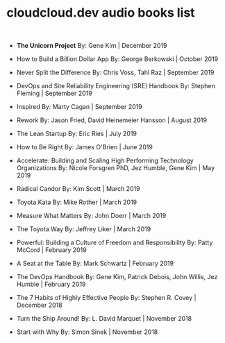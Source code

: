 # cloudcloud.dev audio books list

<br/>

* **The Unicorn Project**
By: Gene Kim | December 2019

* How to Build a Billion Dollar App
By: George Berkowski | October 2019

* Never Split the Difference
By: Chris Voss, Tahl Raz | September 2019

* DevOps and Site Reliability Engineering (SRE) Handbook
By: Stephen Fleming | September 2019


* Inspired
By: Marty Cagan | September 2019

* Rework
By: Jason Fried, David Heinemeier Hansson | August 2019

* The Lean Startup
By: Eric Ries | July 2019

* How to Be Right
By: James O'Brien | June 2019


* Accelerate: Building and Scaling High Performing Technology Organizations
By: Nicole Forsgren PhD, Jez Humble, Gene Kim | May 2019


* Radical Candor
By: Kim Scott | March 2019

* Toyota Kata
By: Mike Rother | March 2019

* Measure What Matters
By: John Doerr | March 2019 

* The Toyota Way
By: Jeffrey Liker | March 2019

* Powerful: Building a Culture of Freedom and Responsibility
By: Patty McCord | February 2019

* A Seat at the Table
By: Mark Schwartz | February 2019 

* The DevOps Handbook
By: Gene Kim, Patrick Debois, John Willis, Jez Humble | February 2019

* The 7 Habits of Highly Effective People
By: Stephen R. Covey | December 2018

* Turn the Ship Around!
By: L. David Marquet | November 2018

* Start with Why
By: Simon Sinek | November 2018
